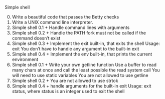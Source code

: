 Simple shell

0. Write a beautiful code that passes the Betty checks
1. Write a UNIX command line interpreter.
2. Simple shell 0.1 +
	Handle command lines with arguments
3. Simple shell 0.2 +
	Handle the PATH
	fork must not be called if the command doesn’t exist
4. Simple shell 0.3 +
	Implement the exit built-in, that exits the shell
	Usage: exit
	You don’t have to handle any argument to the built-in exit
5. Simple shell 0.4 +
	Implement the env built-in, that prints the current environment
6. Simple shell 0.1 +
	Write your own getline function
	Use a buffer to read many chars at once and call the least possible the read system call
	You will need to use static variables
	You are not allowed to use getline
7. Simple shell 0.2 +
	You are not allowed to use strtok
8. Simple shell 0.4 +
	handle arguments for the built-in exit
	Usage: exit status, where status is an integer used to exit the shell
